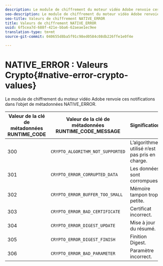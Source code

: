 ```yaml
---
description: Le module de chiffrement du moteur vidéo Adobe renvoie ces notifications dans l’objet de métadonnées NATIVE_ERROR.
seo-description: Le module de chiffrement du moteur vidéo Adobe renvoie ces notifications dans l’objet de métadonnées NATIVE_ERROR.
seo-title: Valeurs de chiffrement NATIVE_ERROR
title: Valeurs de chiffrement NATIVE_ERROR
uuid: 6f5cea7d-688f-421e-bba6-62aeae1ec9ee
translation-type: tm+mt
source-git-commit: 040655d8ba5f91c98ed0584c08db226ffe1e0f4e

---
```



# NATIVE_ERROR : Valeurs Crypto{#native-error-crypto-values}

Le module de chiffrement du moteur vidéo Adobe renvoie ces notifications dans l’objet de métadonnées NATIVE_ERROR.

| Valeur de la clé de métadonnées RUNTIME_CODE | Valeur de la clé de métadonnées RUNTIME_CODE_MESSAGE | Signification |
|---|---|---|
| 300 | `CRYPTO_ALGORITHM_NOT_SUPPORTED` | L’algorithme utilisé n’est pas pris en charge. |
| 301 | `CRYPTO_ERROR_CORRUPTED_DATA` | Les données sont corrompues. |
| 302 | `CRYPTO_ERROR_BUFFER_TOO_SMALL` | Mémoire tampon trop petite. |
| 303 | `CRYPTO_ERROR_BAD_CERTIFICATE` | Certificat incorrect. |
| 304 | `CRYPTO_ERROR_DIGEST_UPDATE` | Mise à jour du résumé. |
| 305 | `CRYPTO_ERROR_DIGEST_FINISH` | Finition Digest. |
| 306 | `CRYPTO_ERROR_BAD_PARAMETER` | Paramètre incorrect. |

